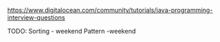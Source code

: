 https://www.digitalocean.com/community/tutorials/java-programming-interview-questions

TODO:
Sorting - weekend
Pattern -weekend